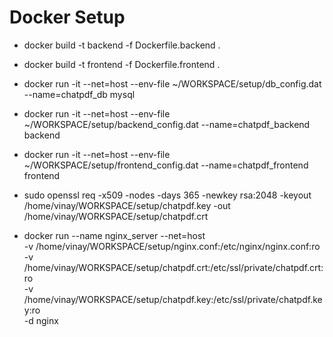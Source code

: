 # Docker Setup
- docker build -t  backend -f Dockerfile.backend .
- docker build -t  frontend -f Dockerfile.frontend .

- docker run -it --net=host --env-file ~/WORKSPACE/setup/db_config.dat --name=chatpdf_db mysql
- docker run -it --net=host --env-file ~/WORKSPACE/setup/backend_config.dat --name=chatpdf_backend backend
- docker run -it --net=host --env-file ~/WORKSPACE/setup/frontend_config.dat --name=chatpdf_frontend frontend


- sudo openssl req -x509 -nodes -days 365 -newkey rsa:2048 -keyout /home/vinay/WORKSPACE/setup/chatpdf.key -out /home/vinay/WORKSPACE/setup/chatpdf.crt
- docker run --name nginx_server --net=host \
-v /home/vinay/WORKSPACE/setup/nginx.conf:/etc/nginx/nginx.conf:ro \
-v /home/vinay/WORKSPACE/setup/chatpdf.crt:/etc/ssl/private/chatpdf.crt:ro \
-v /home/vinay/WORKSPACE/setup/chatpdf.key:/etc/ssl/private/chatpdf.key:ro \
-d nginx
